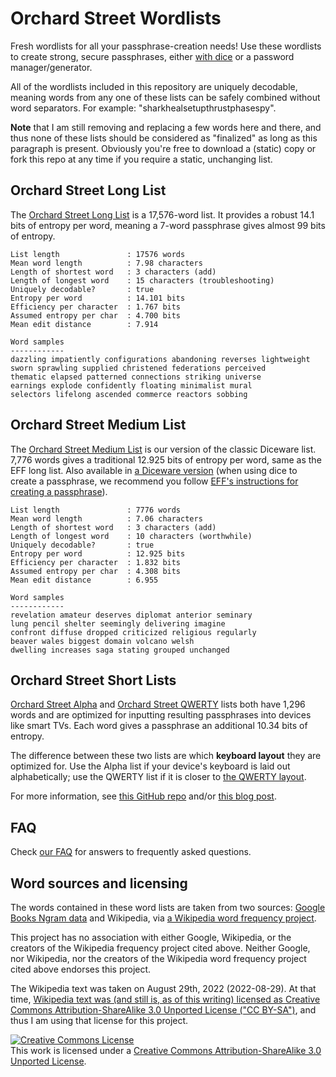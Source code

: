 # Orchard Street Wordlists

Fresh wordlists for all your passphrase-creation needs! Use these wordlists to create strong, secure passphrases, either [with dice](https://www.eff.org/dice) or a password manager/generator.

All of the wordlists included in this repository are uniquely decodable, meaning words from any one of these lists can be safely combined without word separators. For example: "sharkhealsetupthrustphasespy".

**Note** that I am still removing and replacing a few words here and there, and thus none of these lists should be considered as "finalized" as long as this paragraph is present. Obviously you're free to download a (static) copy or fork this repo at any time if you require a static, unchanging list.

## Orchard Street Long List

The [Orchard Street Long List](lists/orchard-street-long.txt) is a 17,576-word list. It provides a robust 14.1 bits of entropy per word, meaning a 7-word passphrase gives almost 99 bits of entropy.

```text
List length               : 17576 words
Mean word length          : 7.98 characters
Length of shortest word   : 3 characters (add)
Length of longest word    : 15 characters (troubleshooting)
Uniquely decodable?       : true
Entropy per word          : 14.101 bits
Efficiency per character  : 1.767 bits
Assumed entropy per char  : 4.700 bits
Mean edit distance        : 7.914

Word samples
------------
dazzling impatiently configurations abandoning reverses lightweight
sworn sprawling supplied christened federations perceived
thematic elapsed patterned connections striking universe
earnings explode confidently floating minimalist mural
selectors lifelong ascended commerce reactors sobbing
```

## Orchard Street Medium List

The [Orchard Street Medium List](lists/orchard-street-medium.txt) is our version of the classic Diceware list. 7,776 words gives a traditional 12.925 bits of entropy per word, same as the EFF long list. Also available in [a Diceware version](lists/orchard-street-medium-dice.txt) (when using dice to create a passphrase, we recommend you follow [EFF's instructions for creating a passphrase](https://www.eff.org/dice)).

```text
List length               : 7776 words
Mean word length          : 7.06 characters
Length of shortest word   : 3 characters (add)
Length of longest word    : 10 characters (worthwhile)
Uniquely decodable?       : true
Entropy per word          : 12.925 bits
Efficiency per character  : 1.832 bits
Assumed entropy per char  : 4.308 bits
Mean edit distance        : 6.955

Word samples
------------
revelation amateur deserves diplomat anterior seminary
lung pencil shelter seemingly delivering imagine
confront diffuse dropped criticized religious regularly
beaver wales biggest domain volcano welsh
dwelling increases saga stating grouped unchanged
```

## Orchard Street Short Lists

[Orchard Street Alpha](lists/orchard-street-alpha.txt) and [Orchard Street QWERTY](lists/orchard-street-qwerty.txt) lists both have 1,296 words and are optimized for inputting resulting passphrases into devices like smart TVs. Each word gives a passphrase an additional 10.34 bits of entropy.

The difference between these two lists are which **keyboard layout** they are optimized for. Use the Alpha list if your device's keyboard is laid out alphabetically; use the QWERTY list if it is closer to [the QWERTY layout](https://en.wikipedia.org/wiki/QWERTY).

For more information, see [this GitHub repo](https://github.com/sts10/remote-words) and/or [this blog post](https://sts10.github.io/2022/10/24/a-good-netflix-password.html).

## FAQ

Check [our FAQ](faq.markdown) for answers to frequently asked questions.

## Word sources and licensing

The words contained in these word lists are taken from two sources: [Google Books Ngram data](https://storage.googleapis.com/books/ngrams/books/datasetsv3.html) and Wikipedia, via [a Wikipedia word frequency project](https://github.com/IlyaSemenov/wikipedia-word-frequency/).

This project has no association with either Google, Wikipedia, or the creators of the Wikipedia frequency project cited above. Neither Google, nor Wikipedia, nor the creators of the Wikipedia word frequency project cited above endorses this project.

The Wikipedia text was taken on August 29th, 2022 (2022-08-29). At that time, [Wikipedia text was (and still is, as of this writing) licensed as Creative Commons Attribution-ShareAlike 3.0 Unported License ("CC BY-SA")](https://foundation.wikimedia.org/wiki/Policy:Terms_of_Use#7._Licensing_of_Content), and thus I am using that license for this project.

<!-- ### Licensing -->
<a rel="license" href="http://creativecommons.org/licenses/by-sa/3.0/"><img alt="Creative Commons License" style="border-width:0" src="https://i.creativecommons.org/l/by-sa/3.0/88x31.png" /></a><br />This work is licensed under a <a rel="license" href="http://creativecommons.org/licenses/by-sa/3.0/">Creative Commons Attribution-ShareAlike 3.0 Unported License</a>.
